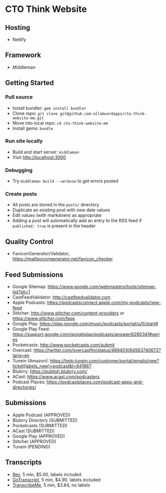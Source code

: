 # CTO Think Website

## Hosting

* Netlify

## Framework

* Middleman

## Getting Started

### Pull source

* Install bundler: `gem install bundler`
* Clone repo: `git clone git@github.com:allaboardapps/cto-think-website-mm.git`
* Move into local repo: `cd cto-think-website-mm`
* Install gems: `bundle`

### Run site locally

* Build and start server: `middleman`
* Visit [http://localhost:3000](http://localhost:3000)

### Debugging

* Try `middleman build --verbose` to get errors posted

### Create posts

* All posts are stored in the `posts/` directory
* Duplicate an existing post with new date values
* Edit values (with markdown) as appropriate
* Adding a post will automatically add an entry to the RSS feed if `published: true` is present in the header

## Quality Control

* FaviconGenerator/Validator, https://realfavicongenerator.net/favicon_checker

## Feed Submissions

* Google Sitemap: https://www.google.com/webmasters/tools/sitemap-list?pli=1
* CastFeedValidator: http://castfeedvalidator.com
* Apple Podcasts: https://podcastsconnect.apple.com/my-podcasts/new-feed
* Stitcher: http://www.stitcher.com/content-providers or https://www.stitcher.com/faqs
* Google Play: https://play.google.com/music/podcasts/portal/u/0/start#
* Google Play Feed: https://support.google.com/googleplay/podcasts/answer/6260341#series
* Pocketcasts: http://www.pocketcasts.com/submit
* Overcast: https://twitter.com/overcastfm/status/489451064563740672?lang=en
* Tunein (Amazon): https://help.tunein.com/customer/portal/emails/new?ticket[labels_new]=podcast&t=641867
* Blubrry: https://publish.blubrry.com/
* ACast: https://www.acast.com/podcasters
* Podcast Places: https://podcastplaces.com/podcast-apps-and-directories/

## Submissions

* Apple Podcast (APPROVED)
* Blubrry Directory (SUBMITTED)
* Pocketcasts (SUBMITTED)
* ACast (SUBMITTED)
* Google Play (APPROVED)
* Stitcher (APPROVED)
* Tunein (PENDING)

## Transcripts

* [Rev](https://www.rev.com), 5 min, $5.00, labels included
* [GoTranscript](https://gotranscript.com), 5 min, $4.90, labels included
* [TranscribeMe](https://newportal.transcribeme.com), 5 min, $3.84, no labels



